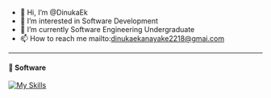 - 👋 Hi, I’m @DinukaEk
- 👀 I’m interested in Software Development
- 🌱 I’m currently Software Engineering Undergraduate
- 📫 How to reach me mailto:dinukaekanayake2218@gmai.com


---
#### 🦾 Software
[![My Skills](https://skillicons.dev/icons?i=java,python,cpp,js,html,css,kotlin,nodejs,flutter,angular,arduino,bootstrap,cs,dotnet,fortran,idea,jquery,lua,powershell,swift,react,raspberrypi,r,php,nodejs)](https://skillicons.dev)
